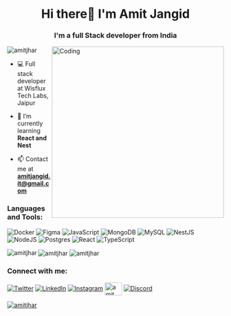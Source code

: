 <h1 align="center">Hi there👋 I'm Amit Jangid</h1>
<h3 align="center" >I'm a full Stack developer from India</h3>

<img align="right" alt="Coding" width="400"  src="https://cdn.dribbble.com/users/1162077/screenshots/3848914/programmer.gif">

<img src="https://komarev.com/ghpvc/?username=amitjhar&label=Profile%20views&color=0e75b6&style=flat" alt="amitjhar" />

- 💻 Full stack developer at Wisflux Tech Labs, Jaipur

- 🌱 I’m currently learning **React and Nest**

- 📫 Contact me at **amitjangid.it@gmail.com**

<h3 align="left">Languages and Tools:</h3>

![Docker](https://img.shields.io/badge/docker-%230db7ed.svg?style=for-the-badge&logo=docker&logoColor=white)
![Figma](https://img.shields.io/badge/figma-%23F24E1E.svg?style=for-the-badge&logo=figma&logoColor=white)
![JavaScript](https://img.shields.io/badge/javascript-%23323330.svg?style=for-the-badge&logo=javascript&logoColor=%23F7DF1E)
![MongoDB](https://img.shields.io/badge/MongoDB-%234ea94b.svg?style=for-the-badge&logo=mongodb&logoColor=white)
![MySQL](https://img.shields.io/badge/mysql-%2300f.svg?style=for-the-badge&logo=mysql&logoColor=white)
![NestJS](https://img.shields.io/badge/nestjs-%23E0234E.svg?style=for-the-badge&logo=nestjs&logoColor=white)
![NodeJS](https://img.shields.io/badge/node.js-6DA55F?style=for-the-badge&logo=node.js&logoColor=white)
![Postgres](https://img.shields.io/badge/postgres-%23316192.svg?style=for-the-badge&logo=postgresql&logoColor=white)
![React](https://img.shields.io/badge/react-%2320232a.svg?style=for-the-badge&logo=react&logoColor=%2361DAFB)
![TypeScript](https://img.shields.io/badge/typescript-%23007ACC.svg?style=for-the-badge&logo=typescript&logoColor=white)


<img align="left" src="https://github-readme-stats.vercel.app/api/top-langs?username=amitjhar&show_icons=true&locale=en&layout=compact" alt="amitjhar" />
<img align="center" src="https://github-readme-stats.vercel.app/api?username=amitjhar&show_icons=true&locale=en" alt="amitjhar" />
<img align="center" src="https://github-readme-streak-stats.herokuapp.com/?user=amitjhar&" alt="amitjhar" />

<h3 align="left">Connect with me:</h3>

<a href="https://twitter.com/indiawale014" target="blank">![Twitter](https://img.shields.io/badge/Twitter-%231DA1F2.svg?style=for-the-badge&logo=Twitter&logoColor=white)</a>
<a href="https://linkedin.com/in/amit-jangid014" target="blank">![LinkedIn](https://img.shields.io/badge/linkedin-%230077B5.svg?style=for-the-badge&logo=linkedin&logoColor=white)</a>
<a href="https://instagram.com/amit_jangid14" target="blank">![Instagram](https://img.shields.io/badge/Instagram-%23E4405F.svg?style=for-the-badge&logo=Instagram&logoColor=white)</a>
<a href="https://www.youtube.com/c/amit jangid" target="blank"><img align="center" src="https://raw.githubusercontent.com/rahuldkjain/github-profile-readme-generator/master/src/images/icons/Social/youtube.svg" alt="amit jangid" height="30" width="40" /></a>
<a href="https://discord.gg/Amit Jangid#9235" target="blank">![Discord](https://img.shields.io/badge/%3CServer%3E-%237289DA.svg?style=for-the-badge&logo=discord&logoColor=white)</a>

<a href="https://github.com/ryo-ma/github-profile-trophy"><img src="https://github-profile-trophy.vercel.app/?username=amitjhar" alt="amitjhar" /></a>
